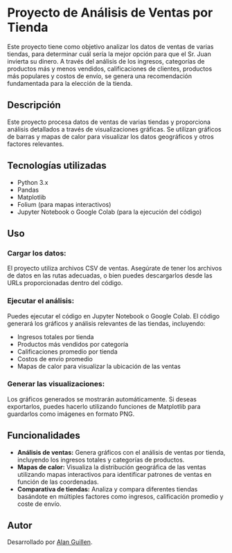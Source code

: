 # Proyecto de Análisis de Ventas por Tienda

Este proyecto tiene como objetivo analizar los datos de ventas de varias tiendas, para determinar cuál sería la mejor opción para que el Sr. Juan invierta su dinero. A través del análisis de los ingresos, categorías de productos más y menos vendidos, calificaciones de clientes, productos más populares y costos de envío, se genera una recomendación fundamentada para la elección de la tienda.

## Descripción

Este proyecto procesa datos de ventas de varias tiendas y proporciona análisis detallados a través de visualizaciones gráficas. Se utilizan gráficos de barras y mapas de calor para visualizar los datos geográficos y otros factores relevantes.

## Tecnologías utilizadas

- Python 3.x
- Pandas
- Matplotlib
- Folium (para mapas interactivos)
- Jupyter Notebook o Google Colab (para la ejecución del código)

## Uso

### Cargar los datos:

El proyecto utiliza archivos CSV de ventas. Asegúrate de tener los archivos de datos en las rutas adecuadas, o bien puedes descargarlos desde las URLs proporcionadas dentro del código.

### Ejecutar el análisis:

Puedes ejecutar el código en Jupyter Notebook o Google Colab. El código generará los gráficos y análisis relevantes de las tiendas, incluyendo:

- Ingresos totales por tienda
- Productos más vendidos por categoría
- Calificaciones promedio por tienda
- Costos de envío promedio
- Mapas de calor para visualizar la ubicación de las ventas

### Generar las visualizaciones:

Los gráficos generados se mostrarán automáticamente. Si deseas exportarlos, puedes hacerlo utilizando funciones de Matplotlib para guardarlos como imágenes en formato PNG.

## Funcionalidades

- **Análisis de ventas:** Genera gráficos con el análisis de ventas por tienda, incluyendo los ingresos totales y categorías de productos.
- **Mapas de calor:** Visualiza la distribución geográfica de las ventas utilizando mapas interactivos para identificar patrones de ventas en función de las coordenadas.
- **Comparativa de tiendas:** Analiza y compara diferentes tiendas basándote en múltiples factores como ingresos, calificación promedio y coste de envío.


## Autor

Desarrollado por [Alan Guillen](https://github.com/MickGuillen).
